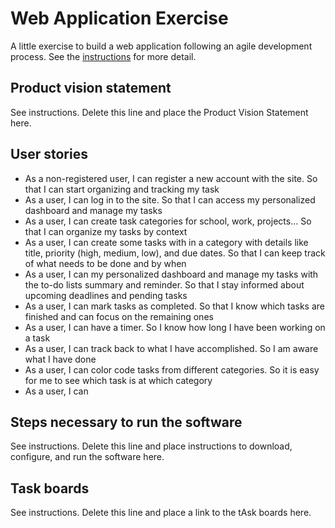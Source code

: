# Web Application Exercise

A little exercise to build a web application following an agile development process. See the [instructions](instructions.md) for more detail.

## Product vision statement

See instructions. Delete this line and place the Product Vision Statement here.

## User stories

- As a non-registered user, I can register a new account with the site. So that I can start organizing and tracking my task
- As a user, I can log in to the site. So that I can access my personalized dashboard and manage my tasks
- As a user, I can create task categories for school, work, projects... So that I can organize my tasks by context
- As a user, I can create some tasks with in a category with details like title, priority (high, medium, low), and due dates. So that I can keep track of what needs to be done and by when
- As a user, I can my personalized dashboard and manage my tasks with the to-do lists summary and reminder. So that I stay informed about upcoming deadlines and pending tasks
- As a user, I can mark tasks as completed. So that I know which tasks are finished and can focus on the remaining ones
- As a user, I can have a timer. So I know how long I have been working on a task
- As a user, I can track back to what I have accomplished. So I am aware what I have done
- As a user, I can color code tasks from different categories. So it is easy for me to see which task is at which category
- As a user, I can 

## Steps necessary to run the software

See instructions. Delete this line and place instructions to download, configure, and run the software here.

## Task boards

See instructions. Delete this line and place a link to the tAsk boards here.
